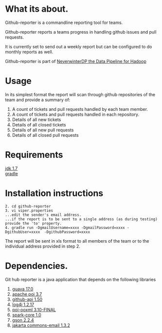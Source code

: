 What its about.
===

Github-reporter is a commandline reporting tool for teams.

Github-reporter reports a teams progress in handling github issues and pull requests.

It is currently set to send out a weekly report but can be configured to do monthly reports as well.

Github-reporter is part of [NeverwinterDP the Data Pipeline for Hadoop]


Usage
===
In its simplest format the report will scan through github repositories of the team and provide a summary of:    
1. A count of tickets and pull requests handled by each team member.    
2. A count of tickets and pull requests handled in each repository.    
3. Details of all new tickets    
4. Details of all closed tickets    
5. Details of all new pull requests    
6. Details of all closed pull requests    

Requirements    
===
[jdk 1.7]    
[gradle]



Installation instructions
===
```1. git clone https://github.com/DemandCube/github-reporter.git    
2. cd github-reporter    
3. vi viper.properties    
...edit the sender's email address.    
...if the report is to be sent to a single address (as during testing)  provide the 'to' property.    
4. gradle run -DgmailUsername=xxxx -DgmailPassword=xxxx -DgithubUser=xxxx  -DgithubPassword=xxxx
```

The report will be sent in xls format to all members of the team or to the individual address provided in step 2.

Dependencies.
===
Git hub reporter is a java application that depends on the following libraries    
1. [guava 17.0]    
2. [apache poi 3.7]    
3. [github-api 1.50]    
4. [log4j 1.2.17]    
5. [poi-ooxml 3.10-FINAL]    
6. [spark-core 1.0]    
7. [gson 2.2.4]    
8. [jakarta commons-email 1.3.2]    

[NeverwinterDP the Data Pipeline for Hadoop]:https://github.com/DemandCube/NeverwinterDP
[jdk 1.7]:http://www.oracle.com/technetwork/java/javase/downloads/jdk7-downloads-1880260.html
[gradle]:http://www.gradle.org/
[guava 17.0]:https://code.google.com/p/guava-libraries/
[apache poi 3.7]:http://poi.apache.org/
[github-api 1.50]:https://github.com/kohsuke/github-api
[log4j 1.2.17]:http://logging.apache.org/log4j/1.2/
[poi-ooxml 3.10-FINAL]:http://poi.apache.org/
[spark-core 1.0]:http://www.sparkjava.com/
[gson 2.2.4]:https://code.google.com/p/google-gson/
[jakarta commons-email 1.3.2]:http://commons.apache.org/proper/commons-email/



